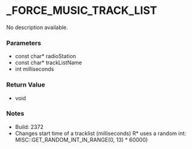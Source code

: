 # _FORCE_MUSIC_TRACK_LIST

No description available.

### Parameters
* const char* radioStation
* const char* trackListName
* int milliseconds

### Return Value
* void

### Notes
* Build: 2372
* Changes start time of a tracklist (milliseconds)
R* uses a random int: MISC::GET_RANDOM_INT_IN_RANGE(0, 13) * 60000)

